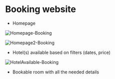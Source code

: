 # Booking website

- Homepage

![Homepage-Booking](https://user-images.githubusercontent.com/91989821/173924329-f920768e-94d4-46d7-911f-5471298c4160.png)


![Homepage2-Booking](https://user-images.githubusercontent.com/91989821/173924641-4c6cb66a-4cbe-4f25-84f9-a9eee0f8531f.png)

- Hotel(s) available based on filters (dates, price)

![HotelAvailable-Booking](https://user-images.githubusercontent.com/91989821/173925090-8504c519-41a1-4762-8b9e-3ca97494516f.png)

- Bookable room with all the needed details
